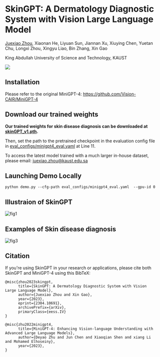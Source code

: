 # SkinGPT: A Dermatology Diagnostic System with Vision Large Language Model

[Juexiao Zhou](https://www.joshuachou.ink/), Xiaonan He, Liyuan Sun, Jiannan Xu, Xiuying Chen, Yuetan Chu, Longxi Zhou, Xingyu Liao, Bin Zhang, Xin Gao

King Abdullah University of Science and Technology, KAUST

<a href='SkinGPT_v4.pdf'><img src='https://img.shields.io/badge/Paper-PDF-red'></a>


## Installation

Please refer to the original MiniGPT-4: https://github.com/Vision-CAIR/MiniGPT-4



## Download our trained weights

**Our trained weights for skin disease diagnosis can be downloaded at [skinGPT_v1.pth](https://drive.google.com/file/d/1PGBMBioipGxN5yfX6Okx4BGyPBm1prAF/view?usp=sharing).**

Then, set the path to the pretrained checkpoint in the evaluation config file in [eval_configs/minigpt4_eval.yaml](https://github.com/Vision-CAIR/MiniGPT-4/blob/main/eval_configs/minigpt4_eval.yaml#L10) at Line 11.

To access the latest model trained with a much larger in-house dataset, please email: juexiao.zhou@kaust.edu.sa



## Launching Demo Locally

```
python demo.py --cfg-path eval_configs/minigpt4_eval.yaml  --gpu-id 0
```



## Illustraion of SkinGPT

![fig1](https://cdn.jsdelivr.net/gh/JoshuaChou2018/oss@main/uPic/fig1.C3gk9r.png)

## Examples of Skin disease diagnosis

![fig3](https://cdn.jsdelivr.net/gh/JoshuaChou2018/oss@main/uPic/fig3.PRlcFl.png)



## Citation

If you're using SkinGPT in your research or applications, please cite both SkinGPT and MiniGPT-4 using this BibTeX:

```
@misc{zhou2023skingpt,
      title={SkinGPT: A Dermatology Diagnostic System with Vision Large Language Model}, 
      author={Juexiao Zhou and Xin Gao},
      year={2023},
      eprint={2304.10691},
      archivePrefix={arXiv},
      primaryClass={eess.IV}
}
```

```
@misc{zhu2022minigpt4,
      title={MiniGPT-4: Enhancing Vision-language Understanding with Advanced Large Language Models}, 
      author={Deyao Zhu and Jun Chen and Xiaoqian Shen and xiang Li and Mohamed Elhoseiny},
      year={2023},
}
```
